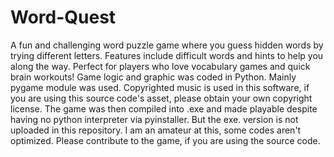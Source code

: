 # Word-Quest
A fun and challenging word puzzle game where you guess hidden words by trying different letters. Features include difficult words and hints to help you along the way. Perfect for players who love vocabulary games and quick brain workouts!
Game logic and graphic was coded in Python. Mainly pygame module was used. Copyrighted music is used in this software, if you are using this source code's asset, please obtain your own copyright license. The game was then compiled into .exe and made playable despite having no python interpreter via pyinstaller. But the exe. version is not uploaded in this repository. I am an amateur at this, some codes aren't optimized. Please contribute to the game, if you are using the source code.
